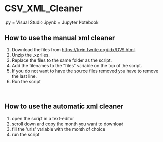 # CSV_XML_Cleaner
.py 	= Visual Studio
.ipynb 	= Jupyter Notebook

## How to use the manual xml cleaner

1. Download the files from https://trein.fwrite.org/idx/DVS.html.
2. Unzip the .xz files.
3. Replace the files to the same folder as the script.
4. Add the filenames to the "files" variable on the top of the script.
5. If you do not want to have the source files removed you have to remove the last line.
6. Run the script.

<br>

## How to use the automatic xml cleaner

1. open the script in a text-editor
2. scroll down and copy the month you want to download
3. fill the 'urls' variable with the month of choice
4. run the script
